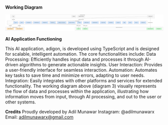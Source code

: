 **Working Diagram**
<p align="center">
  <img src="https://github.com/Adilmunawar/adigon/blob/main/public/diagram%20(3).png">
</p>

**AI Application Functioning**

This AI application, adigon, is developed using TypeScript and is designed for scalable, intelligent automation. The core functionalities include:
Data Processing: Efficiently handles input data and processes it through AI-driven algorithms to generate actionable insights.
User Interaction: Provides a user-friendly interface for seamless interaction.
Automation: Automates key tasks to save time and minimize errors, adapting to user needs.
Integration: Easily integrates with other platforms and services for extended functionality.
The working diagram above (diagram 3) visually represents the flow of data and processes within the application, illustrating how information moves from input, through AI processing, and out to the user or other systems.

**Credits**
Proudly developed by Adil Munawar
Instagram: @adilmunawarx
Email: adilmunawarx@gmail.com
